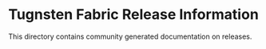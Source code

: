 Tugnsten Fabric Release Information
==============================================

This directory contains community generated documentation on releases.
